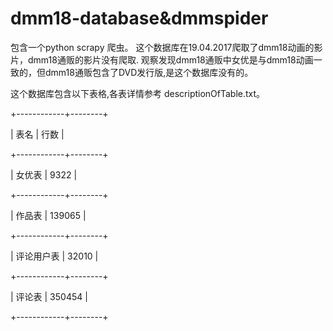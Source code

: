 # dmm18-database&dmmspider
包含一个python scrapy 爬虫。
这个数据库在19.04.2017爬取了dmm18动画的影片，dmm18通贩的影片没有爬取. 观察发现dmm18通贩中女优是与dmm18动画一致的，但dmm18通贩包含了DVD发行版,是这个数据库没有的。

这个数据库包含以下表格,各表详情参考 descriptionOfTable.txt。

+------------+--------+

| 表名       | 行数   |

+------------+--------+

| 女优表     | 9322   |

+------------+--------+

| 作品表     | 139065 |

+------------+--------+

| 评论用户表 | 32010  |

+------------+--------+

| 评论表     | 350454 |

+------------+--------+

